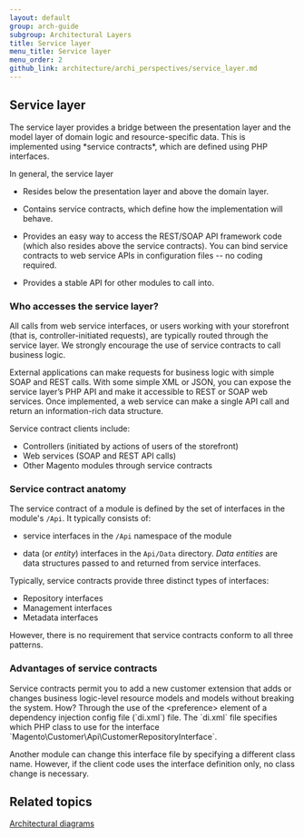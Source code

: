 ```yaml
---
layout: default
group: arch-guide
subgroup: Architectural Layers
title: Service layer
menu_title: Service layer
menu_order: 2
github_link: architecture/archi_perspectives/service_layer.md
---
```


<h2>Service layer</h2>
The service layer provides a bridge between the presentation layer and the model layer of domain logic and resource-specific data. This is implemented using *service contracts*, which are defined using PHP interfaces.

In general, the service layer 

* Resides below the presentation layer and above the domain layer.

* Contains service contracts, which define how the implementation will behave.  

* Provides an easy way to access the REST/SOAP API framework code (which also resides above the service contracts). You can bind service contracts to web service APIs in configuration files -- no coding required.


* Provides a stable API for other modules to call into.





<h3>Who accesses the service layer?</h3>

All calls from web service interfaces, or users working with your storefront (that is, controller-initiated requests), are typically routed through the service layer. We strongly encourage the use of service contracts to call business logic. 

External applications can make requests for business logic with simple SOAP and REST calls. With some simple XML or JSON, you can expose the service layer’s PHP API and make it accessible to REST or SOAP web services. Once implemented, a web service can make a single API call and return an information-rich data structure.

Service contract clients include:

* Controllers (initiated by actions of users of the storefront)
* Web services (SOAP and REST API calls)
* Other Magento modules through service contracts

<h3>Service contract anatomy</h3>

The service contract of a module is defined by the set of interfaces in the module's `/Api`. It typically consists of: 

* service interfaces in the `/Api` namespace of the module



* data (or *entity*) interfaces in the `Api/Data` directory. *Data entities* are data structures passed to and returned from service interfaces.


Typically, service contracts provide three distinct types of interfaces: 

* Repository interfaces
* Management interfaces
* Metadata interfaces

However, there is no requirement that service contracts conform to all three patterns. 

<h3>Advantages of service contracts</h3>
Service contracts permit you to add a new customer extension that adds or changes business logic-level resource models and models without breaking the system. How? Through the use of the &lt;preference&gt; element of a dependency injection config file (`di.xml`) file. The `di.xml` file specifies which PHP class to use for the interface `Magento\Customer\Api\CustomerRepositoryInterface`. 

Another module can change this interface file by specifying a different class name. However, if the client code uses the interface definition only, no class change is necessary.


<h2 id="related">Related topics</h2>
<a href="{{ site.gdeurl }}architecture/archi_perspectives/arch_diagrams.html">Architectural diagrams</a>


 
